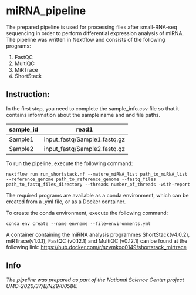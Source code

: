 # miRNA_pipeline

The prepared pipeline is used for processing files after small-RNA-seq sequencing in order to perform differential expression analysis of miRNA. 
The pipeline was written in Nextflow and consists of the following programs:

1. FastQC
2. MultiQC
3. MiRTrace
4. ShortStack

## Instruction:
In the first step, you need to complete the sample_info.csv file so that it contains information about the sample name and and file paths. 

| sample_id  |read1  |
| ------------- | ------------- |
| Sample1  | input_fastq/Sample1.fastq.gz  |
| Sample2  | input_fastq/Sample2.fastq.gz  |


To run the pipeline, execute the following command:

```nextflow run run_shortstack.nf --mature_miRNA_list path_to_miRNA_list --reference_genome path_to_reference_genome --fastq_files path_to_fastq_files_directory --threads number_of_threads -with-report ```

The required programs are available as a conda environment, which can be created from a .yml file, or as a Docker container.

To create the conda environment, execute the following command:

``` conda env create --name envname --file=environments.yml ```

A container containing the miRNA analysis programmes ShortStack(v4.0.2), miRTrace(v1.0.1), FastQC (v0.12.1) and MultiQC (v0.12.1) can be found at the following link: https://hub.docker.com/r/szymkoo0149/shortstack_mirtrace


## Info
_The pipeline was prepared as part of the National Science Center project UMO-2020/37/B/NZ9/00586._
